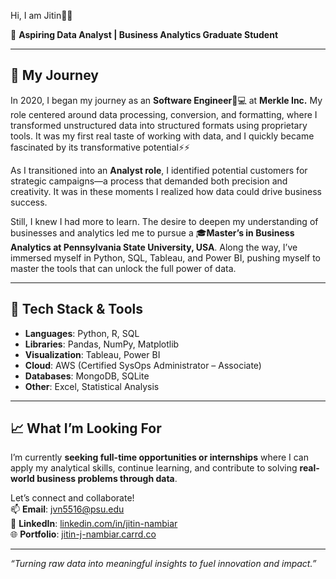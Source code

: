 Hi, I am Jitin👋🏻

🎯 **Aspiring Data Analyst | Business Analytics Graduate Student**

---

## 🚀 My Journey

In 2020, I began my journey as an **Software Engineer**🧑💻 at **Merkle Inc.** My role centered around data processing, conversion, and formatting, where I transformed unstructured data into structured formats using proprietary tools. It was my first real taste of working with data, and I quickly became fascinated by its transformative potential⚡⚡

As I transitioned into an **Analyst role**, I identified potential customers for strategic campaigns—a process that demanded both precision and creativity. It was in these moments I realized how data could drive business success.

Still, I knew I had more to learn. The desire to deepen my understanding of businesses and analytics led me to pursue a 🎓**Master’s in Business Analytics at Pennsylvania State University, USA**. Along the way, I’ve immersed myself in Python, SQL, Tableau, and Power BI, pushing myself to master the tools that can unlock the full power of data.

---

## 🧰 Tech Stack & Tools

- **Languages**: Python, R, SQL
- **Libraries**: Pandas, NumPy, Matplotlib
- **Visualization**: Tableau, Power BI
- **Cloud**: AWS (Certified SysOps Administrator – Associate)
- **Databases**: MongoDB, SQLite
- **Other**: Excel, Statistical Analysis

---

## 📈 What I’m Looking For

I’m currently **seeking full-time opportunities or internships** where I can apply my analytical skills, continue learning, and contribute to solving **real-world business problems through data**.

Let’s connect and collaborate!  
📫 **Email**: [jvn5516@psu.edu](mailto:jvn5516@psu.edu)  
🔗 **LinkedIn**: [linkedin.com/in/jitin-nambiar](https://www.linkedin.com/in/jitin-nambiar)  
🌐 **Portfolio**: [jitin-j-nambiar.carrd.co](https://jitin-j-nambiar.carrd.co)

---

_“Turning raw data into meaningful insights to fuel innovation and impact.”_

<!---
Jitin-JN/Jitin-JN is a ✨ special ✨ repository because its `README.md` (this file) appears on your GitHub profile.
You can click the Preview link to take a look at your changes.
--->
